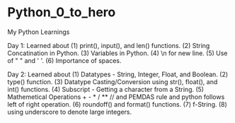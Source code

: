 # Python_0_to_hero
My Python Learnings

Day 1: Learned about 
         (1) print(), input(), and len() functions.
         (2) String Concatination in Python.
         (3) Variables in Python.
         (4) \n for new line.
         (5) Use of " " and ' '.
         (6) Importance of spaces. 

Day 2: Learned about
         (1) Datatypes - String, Integer, Float, and Boolean.
         (2) type() function.
         (3) Datatype Casting/Conversion using str(), float(), and int() functions.
         (4) Subscript - Getting a character from a String.
         (5) Mathemetical Operations + - * / ** // and PEMDAS rule and python follows left of right operation.
         (6) roundoff() and format() functions.
         (7) f-String.
         (8) using underscore to denote large integers.
